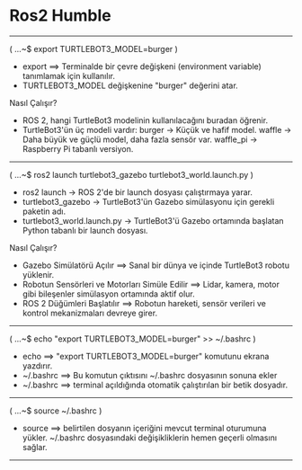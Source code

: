 # Ros2 Humble

-------------------------------------

(  ...~$ export TURTLEBOT3_MODEL=burger )

- export ==> Terminalde bir çevre değişkeni (environment variable) tanımlamak için kullanılır.
- TURTLEBOT3_MODEL değişkenine "burger" değerini atar.

Nasıl Çalışır?
- ROS 2, hangi TurtleBot3 modelinin kullanılacağını buradan öğrenir.
- TurtleBot3'ün üç modeli vardır:
    burger → Küçük ve hafif model.
    waffle → Daha büyük ve güçlü model, daha fazla sensör var.
    waffle_pi → Raspberry Pi tabanlı versiyon.

-------------------------------------

(  ...~$ ros2 launch turtlebot3_gazebo turtlebot3_world.launch.py )

- ros2 launch → ROS 2'de bir launch dosyası çalıştırmaya yarar.
- turtlebot3_gazebo → TurtleBot3'ün Gazebo simülasyonu için gerekli paketin adı.
- turtlebot3_world.launch.py → TurtleBot3'ü Gazebo ortamında başlatan Python tabanlı bir launch dosyası.

Nasıl Çalışır?
- Gazebo Simülatörü Açılır ==> Sanal bir dünya ve içinde TurtleBot3 robotu yüklenir.
- Robotun Sensörleri ve Motorları Simüle Edilir ==> Lidar, kamera, motor gibi bileşenler simülasyon ortamında aktif olur.
- ROS 2 Düğümleri Başlatılır ==> Robotun hareketi, sensör verileri ve kontrol mekanizmaları devreye girer.

-------------------------------------

(  ...~$ echo "export TURTLEBOT3_MODEL=burger" >> ~/.bashrc )

- echo  ==> "export TURTLEBOT3_MODEL=burger" komutunu ekrana yazdırır.
- ~/.bashrc  ==> Bu komutun çıktısını ~/.bashrc dosyasının sonuna ekler
- ~/.bashrc  ==> terminal açıldığında otomatik çalıştırılan bir betik dosyadır.

-------------------------------------

(  ...~$ source ~/.bashrc )

- source  ==> belirtilen dosyanın içeriğini mevcut terminal oturumuna yükler.
~/.bashrc dosyasındaki değişikliklerin hemen geçerli olmasını sağlar.

-------------------------------------
